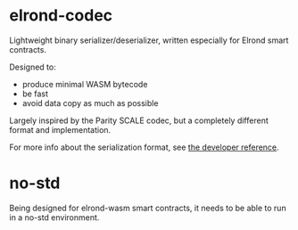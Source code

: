 # elrond-codec

Lightweight binary serializer/deserializer, written especially for Elrond smart contracts.

Designed to:
- produce minimal WASM bytecode
- be fast
- avoid data copy as much as possible

Largely inspired by the Parity SCALE codec, but a completely different format and implementation.

For more info about the serialization format, see [the developer reference](https://docs.elrond.com/developers/developer-reference/elrond-serialization-format/).

# no-std

Being designed for elrond-wasm smart contracts, it needs to be able to run in a no-std environment.
